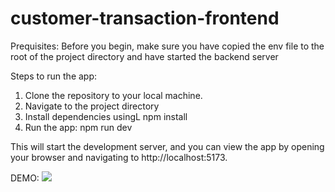 # customer-transaction-frontend

Prequisites:
Before you begin, make sure you have copied the env file to the root of the project directory and have started the backend server

Steps to run the app:
1. Clone the repository to your local machine.
2. Navigate to the project directory
3. Install dependencies usingL npm install
4. Run the app: npm run dev 

This will start the development server, and you can view the app by opening your browser and navigating to http://localhost:5173.

DEMO:
![](https://github.com/customer-transaction-frontend/demo.gif)
